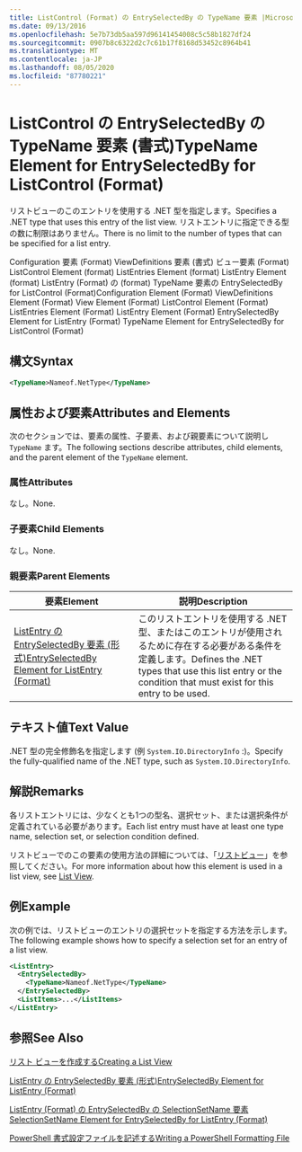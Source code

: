 ```yaml
---
title: ListControl (Format) の EntrySelectedBy の TypeName 要素 |Microsoft Docs
ms.date: 09/13/2016
ms.openlocfilehash: 5e7b73db5aa597d96141454008c5c58b1827df24
ms.sourcegitcommit: 0907b8c6322d2c7c61b17f8168d53452c8964b41
ms.translationtype: MT
ms.contentlocale: ja-JP
ms.lasthandoff: 08/05/2020
ms.locfileid: "87780221"
---
```

# <a name="typename-element-for-entryselectedby-for-listcontrol-format"></a><span data-ttu-id="c85fd-102">ListControl の EntrySelectedBy の TypeName 要素 (書式)</span><span class="sxs-lookup"><span data-stu-id="c85fd-102">TypeName Element for EntrySelectedBy for ListControl (Format)</span></span>

<span data-ttu-id="c85fd-103">リストビューのこのエントリを使用する .NET 型を指定します。</span><span class="sxs-lookup"><span data-stu-id="c85fd-103">Specifies a .NET type that uses this entry of the list view.</span></span> <span data-ttu-id="c85fd-104">リストエントリに指定できる型の数に制限はありません。</span><span class="sxs-lookup"><span data-stu-id="c85fd-104">There is no limit to the number of types that can be specified for a list entry.</span></span>

<span data-ttu-id="c85fd-105">Configuration 要素 (Format) ViewDefinitions 要素 (書式) ビュー要素 (Format) ListControl Element (format) ListEntries Element (format) ListEntry Element (format) ListEntry (Format) の (format) TypeName 要素の EntrySelectedBy for ListControl (Format)</span><span class="sxs-lookup"><span data-stu-id="c85fd-105">Configuration Element (Format) ViewDefinitions Element (Format) View Element (Format) ListControl Element (Format) ListEntries Element (Format) ListEntry Element (Format) EntrySelectedBy Element for ListEntry (Format) TypeName Element for EntrySelectedBy for ListControl (Format)</span></span>

## <a name="syntax"></a><span data-ttu-id="c85fd-106">構文</span><span class="sxs-lookup"><span data-stu-id="c85fd-106">Syntax</span></span>

```xml
<TypeName>Nameof.NetType</TypeName>
```

## <a name="attributes-and-elements"></a><span data-ttu-id="c85fd-107">属性および要素</span><span class="sxs-lookup"><span data-stu-id="c85fd-107">Attributes and Elements</span></span>

<span data-ttu-id="c85fd-108">次のセクションでは、要素の属性、子要素、および親要素について説明し `TypeName` ます。</span><span class="sxs-lookup"><span data-stu-id="c85fd-108">The following sections describe attributes, child elements, and the parent element of the `TypeName` element.</span></span>

### <a name="attributes"></a><span data-ttu-id="c85fd-109">属性</span><span class="sxs-lookup"><span data-stu-id="c85fd-109">Attributes</span></span>

<span data-ttu-id="c85fd-110">なし。</span><span class="sxs-lookup"><span data-stu-id="c85fd-110">None.</span></span>

### <a name="child-elements"></a><span data-ttu-id="c85fd-111">子要素</span><span class="sxs-lookup"><span data-stu-id="c85fd-111">Child Elements</span></span>

<span data-ttu-id="c85fd-112">なし。</span><span class="sxs-lookup"><span data-stu-id="c85fd-112">None.</span></span>

### <a name="parent-elements"></a><span data-ttu-id="c85fd-113">親要素</span><span class="sxs-lookup"><span data-stu-id="c85fd-113">Parent Elements</span></span>

|<span data-ttu-id="c85fd-114">要素</span><span class="sxs-lookup"><span data-stu-id="c85fd-114">Element</span></span>|<span data-ttu-id="c85fd-115">説明</span><span class="sxs-lookup"><span data-stu-id="c85fd-115">Description</span></span>|
|-------------|-----------------|
|[<span data-ttu-id="c85fd-116">ListEntry の EntrySelectedBy 要素 (形式)</span><span class="sxs-lookup"><span data-stu-id="c85fd-116">EntrySelectedBy Element for ListEntry (Format)</span></span>](./entryselectedby-element-for-listentry-for-listcontrol-format.md)|<span data-ttu-id="c85fd-117">このリストエントリを使用する .NET 型、またはこのエントリが使用されるために存在する必要がある条件を定義します。</span><span class="sxs-lookup"><span data-stu-id="c85fd-117">Defines the .NET types that use this list entry or the condition that must exist for this entry to be used.</span></span>|

## <a name="text-value"></a><span data-ttu-id="c85fd-118">テキスト値</span><span class="sxs-lookup"><span data-stu-id="c85fd-118">Text Value</span></span>

<span data-ttu-id="c85fd-119">.NET 型の完全修飾名を指定します (例 `System.IO.DirectoryInfo` :)。</span><span class="sxs-lookup"><span data-stu-id="c85fd-119">Specify the fully-qualified name of the .NET type, such as `System.IO.DirectoryInfo`.</span></span>

## <a name="remarks"></a><span data-ttu-id="c85fd-120">解説</span><span class="sxs-lookup"><span data-stu-id="c85fd-120">Remarks</span></span>

<span data-ttu-id="c85fd-121">各リストエントリには、少なくとも1つの型名、選択セット、または選択条件が定義されている必要があります。</span><span class="sxs-lookup"><span data-stu-id="c85fd-121">Each list entry must have at least one type name, selection set, or selection condition defined.</span></span>

<span data-ttu-id="c85fd-122">リストビューでのこの要素の使用方法の詳細については、「[リストビュー](./creating-a-list-view.md)」を参照してください。</span><span class="sxs-lookup"><span data-stu-id="c85fd-122">For more information about how this element is used in a list view, see [List View](./creating-a-list-view.md).</span></span>

## <a name="example"></a><span data-ttu-id="c85fd-123">例</span><span class="sxs-lookup"><span data-stu-id="c85fd-123">Example</span></span>

<span data-ttu-id="c85fd-124">次の例では、リストビューのエントリの選択セットを指定する方法を示します。</span><span class="sxs-lookup"><span data-stu-id="c85fd-124">The following example shows how to specify a selection set for an entry of a list view.</span></span>

```xml
<ListEntry>
  <EntrySelectedBy>
    <TypeName>Nameof.NetType</TypeName>
  </EntrySelectedBy>
  <ListItems>...</ListItems>
</ListEntry>
```

## <a name="see-also"></a><span data-ttu-id="c85fd-125">参照</span><span class="sxs-lookup"><span data-stu-id="c85fd-125">See Also</span></span>

[<span data-ttu-id="c85fd-126">リスト ビューを作成する</span><span class="sxs-lookup"><span data-stu-id="c85fd-126">Creating a List View</span></span>](./creating-a-list-view.md)

[<span data-ttu-id="c85fd-127">ListEntry の EntrySelectedBy 要素 (形式)</span><span class="sxs-lookup"><span data-stu-id="c85fd-127">EntrySelectedBy Element for ListEntry (Format)</span></span>](./entryselectedby-element-for-listentry-for-listcontrol-format.md)

[<span data-ttu-id="c85fd-128">ListEntry (Format) の EntrySelectedBy の SelectionSetName 要素</span><span class="sxs-lookup"><span data-stu-id="c85fd-128">SelectionSetName Element for EntrySelectedBy for ListEntry (Format)</span></span>](./selectionsetname-element-for-entryselectedby-for-listcontrol-format.md)

[<span data-ttu-id="c85fd-129">PowerShell 書式設定ファイルを記述する</span><span class="sxs-lookup"><span data-stu-id="c85fd-129">Writing a PowerShell Formatting File</span></span>](./writing-a-powershell-formatting-file.md)
